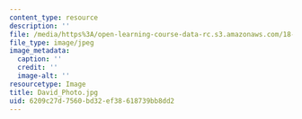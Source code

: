 ```yaml
---
content_type: resource
description: ''
file: /media/https%3A/open-learning-course-data-rc.s3.amazonaws.com/18-06sc-linear-algebra-fall-2011/6209c27d7560bd32ef38618739bb8dd2_David_Photo.jpg
file_type: image/jpeg
image_metadata:
  caption: ''
  credit: ''
  image-alt: ''
resourcetype: Image
title: David_Photo.jpg
uid: 6209c27d-7560-bd32-ef38-618739bb8dd2
---
```


